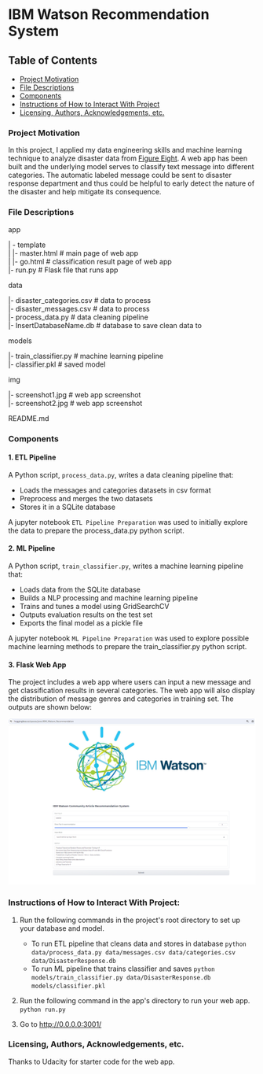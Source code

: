 # IBM Watson Recommendation System

## Table of Contents
 * [Project Motivation](#project-motivation)
 * [File Descriptions](#file-descriptions)
 * [Components](#components)
 * [Instructions of How to Interact With Project](#instructions-of-how-to-interact-with-project)
 * [Licensing, Authors, Acknowledgements, etc.](#licensing-authors-acknowledgements-etc)
 
### Project Motivation
In this project, I applied my data engineering skills and machine learning technique to analyze disaster data from [Figure Eight](https://appen.com/). A web app has been built and the underlying model serves to classify text message into different categories. The automatic labeled message could be sent to disaster response department and thus could be helpful to early detect the nature of the disaster and help mitigate its consequence.

### File Descriptions
app    

| - template    
| |- master.html # main page of web app    
| |- go.html # classification result page of web app    
|- run.py # Flask file that runs app    


data    

|- disaster_categories.csv # data to process    
|- disaster_messages.csv # data to process    
|- process_data.py # data cleaning pipeline    
|- InsertDatabaseName.db # database to save clean data to     


models   

|- train_classifier.py # machine learning pipeline     
|- classifier.pkl # saved model     

img

|- screenshot1.jpg # web app screenshot   
|- screenshot2.jpg # web app screenshot

README.md    

### Components

#### 1. ETL Pipeline
A Python script, `process_data.py`, writes a data cleaning pipeline that:

 - Loads the messages and categories datasets in csv format
 - Preprocess and merges the two datasets 
 - Stores it in a SQLite database
 
A jupyter notebook `ETL Pipeline Preparation` was used to initially explore the data to prepare the process_data.py python script. 
 
#### 2. ML Pipeline
A Python script, `train_classifier.py`, writes a machine learning pipeline that:

 - Loads data from the SQLite database
 - Builds a NLP processing and machine learning pipeline
 - Trains and tunes a model using GridSearchCV
 - Outputs evaluation results on the test set
 - Exports the final model as a pickle file
 
A jupyter notebook `ML Pipeline Preparation` was used to explore possible machine learning methods to prepare the train_classifier.py python script. 

#### 3. Flask Web App
The project includes a web app where users can input a new message and get classification results in several categories. The web app will also display the distribution of message genres and categories in training set. The outputs are shown below:

![](https://github.com/zhukuixi/Udacity_DataScientistNanoDegree/blob/main/IBM_Watson_Recommender/img/demo.png?raw=true)  




### Instructions of How to Interact With Project:
1. Run the following commands in the project's root directory to set up your database and model.

    - To run ETL pipeline that cleans data and stores in database
        `python data/process_data.py data/messages.csv data/categories.csv data/DisasterResponse.db`
    - To run ML pipeline that trains classifier and saves
        `python models/train_classifier.py data/DisasterResponse.db models/classifier.pkl`

2. Run the following command in the app's directory to run your web app.
    `python run.py`

3. Go to http://0.0.0.0:3001/

### Licensing, Authors, Acknowledgements, etc.
Thanks to Udacity for starter code for the web app. 

